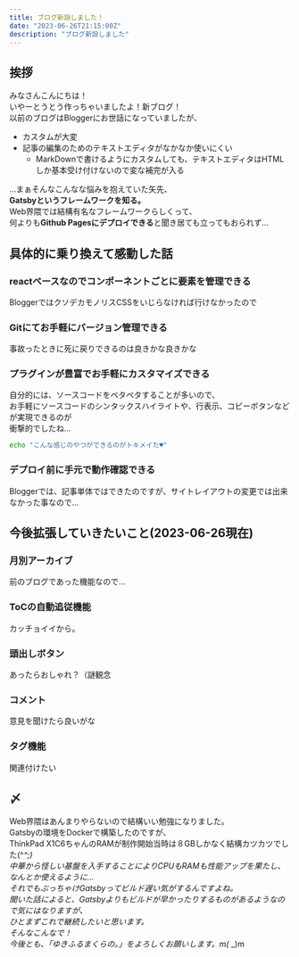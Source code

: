 ```yaml
---
title: ブログ新設しました！
date: "2023-06-26T21:15:00Z"
description: "ブログ新設しました"
---
```

## 挨拶
みなさんこんにちは！   
いやーとうとう作っちゃいましたよ！新ブログ！   
以前のブログはBloggerにお世話になっていましたが、   
- カスタムが大変
- 記事の編集のためのテキストエディタがなかなか使いにくい
    - MarkDownで書けるようにカスタムしても、テキストエディタはHTMLしか基本受け付けないので変な補完が入る

...まぁそんなこんなな悩みを抱えていた矢先、   
**Gatsbyというフレームワークを知る。**   
Web界隈では結構有名なフレームワークらしくって、   
何よりも**Github Pagesにデプロイできる**と聞き居ても立ってもおられず...   

## 具体的に乗り換えて感動した話
### reactベースなのでコンポーネントごとに要素を管理できる
BloggerではクソデカモノリスCSSをいじらなければ行けなかったので
### Gitにてお手軽にバージョン管理できる
事故ったときに死に戻りできるのは良きかな良きかな
### プラグインが豊富でお手軽にカスタマイズできる
自分的には、ソースコードをペタペタすることが多いので、   
お手軽にソースコードのシンタックスハイライトや、行表示、コピーボタンなどが実現できるのが   
衝撃的でしたね...   
``` shell:title=胸キュン.sh
echo "こんな感じのやつができるのがトキメイた♥"
```
### デプロイ前に手元で動作確認できる
Bloggerでは、記事単体ではできたのですが、サイトレイアウトの変更では出来なかった事なので...

## 今後拡張していきたいこと(2023-06-26現在)
### 月別アーカイブ
前のブログであった機能なので...   
### ToCの自動追従機能
カッチョイイから。
### 頭出しボタン
あったらおしゃれ？（謎観念
### コメント
意見を聞けたら良いがな
### タグ機能
関連付けたい

## 〆
Web界隈はあんまりやらないので結構いい勉強になりました。   
Gatsbyの環境をDockerで構築したのですが、   
ThinkPad X1C6ちゃんのRAMが制作開始当時は８GBしかなく結構カツカツでした(^_^;)   
中華から怪しい基盤を入手することによりCPUもRAMも性能アップを果たし、なんとか使えるように...   
それでもぶっちゃけGatsbyってビルド遅い気がするんですよね。   
聞いた話によると、Gatsbyよりもビルドが早かったりするものがあるようなので気にはなりますが、   
ひとまずこれで継続したいと思います。   
そんなこんなで！   
今後とも、「ゆきふるまくらの。」をよろしくお願いします。m(_ _)m
